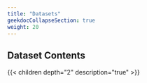 ```yaml
---
title: "Datasets"
geekdocCollapseSection: true
weight: 20
---
```



## Dataset Contents

{{< children depth="2" description="true" >}}
